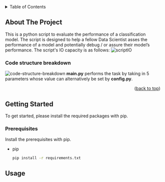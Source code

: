 <!-- TABLE OF CONTENTS -->
<details>
  <summary>Table of Contents</summary>
  <ol>
    <li>
      <a href="#about-the-project">About The Project</a>
      <ul>
        <li><a href="#code-structure-breakdown">Code structure breakdown</a></li>
      </ul>
    </li>
    <li>
      <a href="#getting-started">Getting Started</a>
      <ul>
        <li><a href="#prerequisites">Prerequisites</a></li>
      </ul>
    </li>
    <li><a href="#usage">Usage</a></li>
  </ol>
</details>

<!-- ABOUT THE PROJECT -->
## About The Project

This is a python script to evaluate the performance of a classification model. The script is designed to help a fellow Data Scientist asses the performance of a model and potentially debug / or assure their model’s performance. The script's IO capacity is as follows:
![scriptIO](img/sriptIO.png)

### Code structure breakdown
![code-structure-breakdown](img/code_structure_breakdown.png)
**main.py** performs the task by taking in 5 parameters whose value can alternatively be set by **config.py**.


<p align="right">(<a href="#readme-top">back to top</a>)</p>

<!-- GETTING STARTED -->
## Getting Started

To get started, please install the required packages with pip.

### Prerequisites

Install the prerequisites with pip.
* pip
  ```sh
  pip install -r requirements.txt
  ```

<!-- USAGE -->
## Usage
